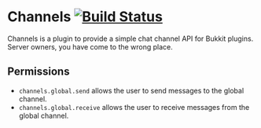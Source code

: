 Channels [![Build Status](https://travis-ci.org/rmsy/Channels.png?branch=master)](https://travis-ci.org/rmsy/Channels)
===========


Channels is a plugin to provide a simple chat channel API for Bukkit plugins. Server owners, you have come to the wrong place.

## Permissions

* ```channels.global.send``` allows the user to send messages to the global channel.
* ```channels.global.receive``` allows the user to receive messages from the global channel.
